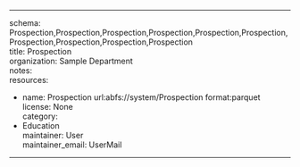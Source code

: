 


---  
schema: Prospection,Prospection,Prospection,Prospection,Prospection,Prospection,Prospection,Prospection,Prospection,Prospection  
title: Prospection  
organization: Sample Department  
notes:   
resources:  
- name: Prospection 
 url:abfs://system/Prospection 
 format:parquet  
license: None  
category:
 - Education  
maintainer: User  
maintainer_email: UserMail  
---
